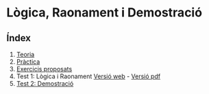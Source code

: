 # Lògica, Raonament i Demostració

## Índex

1. [Teoria](logica_teo.pdf)
2. [Pràctica](logica_pra.pdf)
3. [Exercicis proposats](logica_pro.pdf)
4. Test 1: Lògica i Raonament [Versió web](https://docs.google.com/forms/d/e/1FAIpQLSdEQ8nAT5LM9qHtaLkY2QLHNrEuF3FA0Pw00QsW4_nJYJ2jEA/viewform?usp=sf_link)  - [Versió pdf](logica_exa1.pdf)
5. [Test 2: Demostració](logica_exa2.pdf)
